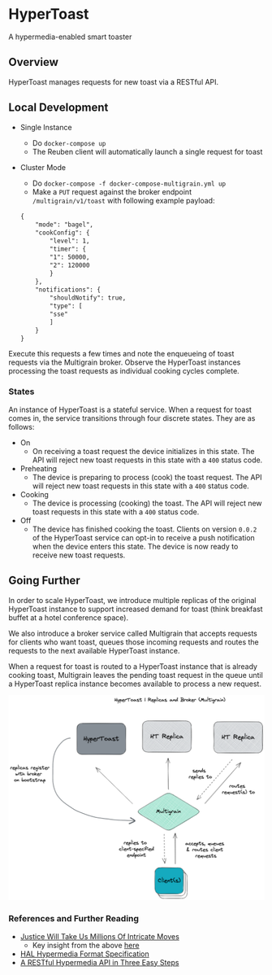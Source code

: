# HyperToast

A hypermedia-enabled smart toaster

## Overview

HyperToast manages requests for new toast via a RESTful API.

## Local Development

* Single Instance
    * Do `docker-compose up`
    * The Reuben client will automatically launch a single request for toast

* Cluster Mode
    * Do `docker-compose -f docker-compose-multigrain.yml up`
    * Make a `PUT` request against the broker endpoint `/multigrain/v1/toast` with following example  payload:

    ```
    {
        "mode": "bagel",
        "cookConfig": {
            "level": 1,
            "timer": {
            "1": 50000,
            "2": 120000
            }
        },
        "notifications": {
            "shouldNotify": true,
            "type": [
            "sse"
            ]
        }
    }    
     ```

Execute this requests a few times and note the enqueueing of toast requests via the Multigrain broker. Observe the HyperToast instances processing the toast requests as individual cooking cycles complete.

### States
An instance of HyperToast is a stateful service. When a request for toast comes in, the service transitions through four discrete states. They are as follows:

* On
    * On receiving a toast request the device initializes in this state. The API will reject new toast requests in this state with a `400` status code.
* Preheating
    * The device is preparing to process (cook) the toast request. The API will reject new toast requests in this state with a `400` status code.
* Cooking
    * The device is processing (cooking) the toast. The API will reject new toast requests in this state with a `400` status code.
* Off
    * The device has finished cooking the toast. Clients on version `0.0.2` of the HyperToast service can opt-in to receive a push notification when the device enters this state. The device is now ready to receive new toast requests.

## Going Further

In order to scale HyperToast, we introduce multiple replicas of the original HyperToast instance to support increased demand for toast (think breakfast buffet at a hotel conference space). 

We also introduce a broker service called Multigrain that accepts requests for clients who want toast, queues those incoming requests and routes the requests to the next available HyperToast instance.

When a request for toast is routed to a HyperToast instance that is already cooking toast, Multigrain leaves the pending toast request in the queue until a HyperToast replica instance becomes available to process a new request.

![Architectural Diagram](/docs/multigrain-architectural-diagram.png)

### References and Further Reading


* [Justice Will Take Us Millions Of Intricate Moves](https://www.crummy.com/writing/speaking/2008-QCon/)
    * Key insight from the above [here](https://www.crummy.com/writing/speaking/2008-QCon/act3.html)
* [HAL Hypermedia Format Specification](https://datatracker.ietf.org/doc/html/draft-kelly-json-hal)
* [A RESTful Hypermedia API in Three Easy Steps](http://www.amundsen.com/blog/archives/1041)
